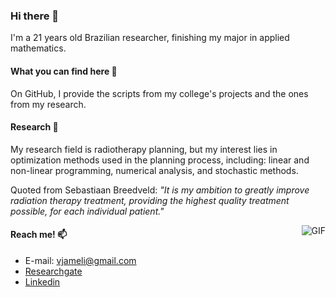 ### Hi there 👋

I'm a 21 years old Brazilian researcher, finishing my major in applied mathematics.

#### What you can find here :mag_right:

On GitHub, I provide the scripts from my college's projects and the ones from my research.

#### Research :microscope:

My research field is radiotherapy planning, but my interest lies in optimization methods used in the planning process, including: 
linear and non-linear programming, numerical analysis, and stochastic methods.

Quoted from Sebastiaan Breedveld: *"It is my ambition to greatly improve radiation therapy treatment, providing the highest quality treatment possible, for each individual patient."*

<img align="right" alt="GIF" src="http://radiotherapy.kuhp.kyoto-u.ac.jp/wp-content/uploads/2016/01/testm.gif" />


#### Reach me! 📫
- E-mail: vjameli@gmail.com
- [Researchgate](https://www.researchgate.net/profile/Vinicius-Jameli)
- [Linkedin](www.linkedin.com/in/jameli)
